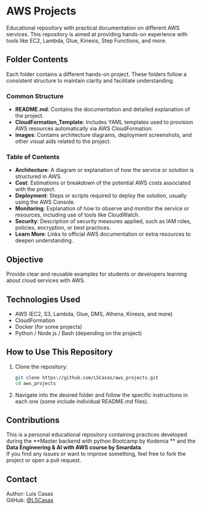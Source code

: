 # AWS Projects

Educational repository with practical documentation on different AWS services. This repository is aimed at providing hands-on experience with tools like EC2, Lambda, Glue, Kinesis, Step Functions, and more.

## Folder Contents 

Each folder contains a different hands-on project. These folders follow a consistent structure to maintain clarity and facilitate understanding.

### Common Structure

- **README.md**: Contains the documentation and detailed explanation of the project.
- **CloudFormation_Template**: Includes YAML templates used to provision AWS resources automatically via AWS CloudFormation.
- **images**: Contains architecture diagrams, deployment screenshots, and other visual aids related to the project.

### Table of Contents

- **Architecture**: A diagram or explanation of how the service or solution is structured in AWS.
- **Cost**: Estimations or breakdown of the potential AWS costs associated with the project.
- **Deployment**: Steps or scripts required to deploy the solution, usually using the AWS Console.
- **Monitoring**: Explanation of how to observe and monitor the service or resources, including use of tools like CloudWatch.
- **Security**: Description of security measures applied, such as IAM roles, policies, encryption, or best practices.
- **Learn More**: Links to official AWS documentation or extra resources to deepen understanding.

## Objective

Provide clear and reusable examples for students or developers learning about cloud services with AWS.

## Technologies Used

- AWS (EC2, S3, Lambda, Glue, DMS, Athena, Kinesis, and more)
- CloudFormation
- Docker (for some projects)
- Python / Node.js / Bash (depending on the project)

## How to Use This Repository

1. Clone the repository:

   ```bash
   git clone https://github.com/LSCasas/aws_projects.git
   cd aws_projects
   ```

2. Navigate into the desired folder and follow the specific instructions in each one (some include individual README.md files).

## Contributions

This is a personal educational repository containing practices developed during the **Master backend with python Bootcamp by Kodemia ** and the **Data Engineering & AI with AWS course by Smardata**.  
If you find any issues or want to improve something, feel free to fork the project or open a pull request.

## Contact

Author: Luis Casas  
GitHub: [@LSCasas](https://github.com/LSCasas)

